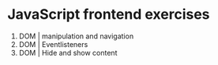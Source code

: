 # JavaScript frontend exercises

1. DOM | manipulation and navigation
2. DOM | Eventlisteners
3. DOM | Hide and show content